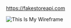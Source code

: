 https://fakestoreapi.com

![This Is My Wireframe](relative/path/to/wireframe.png?raw=true "Wireframe")
